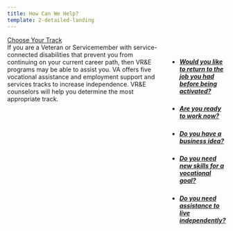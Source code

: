 ```yaml
---
title: How Can We Help?
template: 2-detailed-landing
---
```


<div class="main" role="main" markdown="0">

<div class="action-bar">
  <div class="row">
    <div class="small-12 columns">
      <a class="usa-button-primary va-button-primary" href="/vre/service-disabled/choose-track/">Choose Your Track</a>
    </div>
  </div>
</div>

<div class="section one" markdown="0">

<div class="primary" markdown="0">
<div class="row" markdown="0">
<div class="small-12 columns" markdown="1">
<div markdown="1">
If you are a Veteran or Servicemember with service-connected disabilities that prevent you from continuing on your current career path, then VR&E programs may be able to assist you. VA offers five vocational assistance and employment support and services tracks to increase independence. VR&E counselors will help you determine the most appropriate track.
</div>

<div class="navigation">
<div class="row">
<div class="small-12 columns">

<ul class="small-block-grid-1 medium-block-grid-3 cards small">


<li>
<a href="/vre/service-disabled/return-job/">
<h5>Would you like to return to the job you had before being activated?</h5>
</a>
</li>

<li>
<a href="/vre/service-disabled/existing-skills/">
<h5>Are you ready to work now?</h5>
</a>
</li>

<li>
<a href="/vre/service-disabled/start-business/">
<h5>Do you have a business idea?</h5>
</a>
</li>

<li>
<a href="/vre/service-disabled/existing-position/">
<h5>Do you need new skills for a vocational goal?</h5>
</a>
</li>

<li>
<a href="/vre/service-disabled/independent-living/">
<h5>Do you need assistance to live independently?</h5>
</a>
</li>

</ul>
</div>
</div>
</div>

</div>
